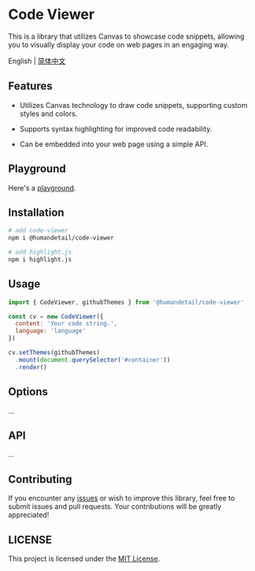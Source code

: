 # Code Viewer

This is a library that utilizes Canvas to showcase code snippets, allowing you to visually display your code on web pages in an engaging way.

English | [简体中文](https://github.com/humandetail/code-viewer/blob/main/README-zh_CN.md)

## Features

- Utilizes Canvas technology to draw code snippets, supporting custom styles and colors.

- Supports syntax highlighting for improved code readability.

- Can be embedded into your web page using a simple API.

## Playground

Here's a [playground](https://humandetail.github.io/code-viewer/).

## Installation

```bash
# add code-viewer
npm i @humandetail/code-viewer

# add highlight.js
npm i highlight.js
```

## Usage

```js
import { CodeViewer, githubThemes } from '@humandetail/code-viewer'

const cv = new CodeViewer({
  content: 'Your code string.',
  language: 'language'
})

cv.setThemes(githubThemes)
  .mount(document.querySelector('#container'))
  .render()
```

## Options

...

## API

...

## Contributing

If you encounter any [issues](https://github.com/humandetail/code-viewer/issues) or wish to improve this library, feel free to submit issues and pull requests. Your contributions will be greatly appreciated!

## LICENSE

This project is licensed under the [MIT License](https://github.com/humandetail/code-viewer/blob/%40humandetail/code-viewer-0.1.0/LICENSE).
